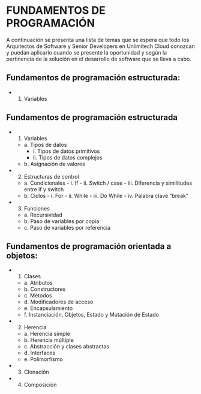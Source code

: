 # FUNDAMENTOS DE PROGRAMACIÓN

A continuación se presenta una lista de temas que se espera que todo los Arquitectos de
Software y Senior Developers en Unlimitech Cloud conozcan y puedan aplicarlo cuando se
presente la oportunidad y según la pertinencia de la solución en el desarrollo de software
que se lleva a cabo.

## Fundamentos de programación estructurada:
- 1. Variables
## Fundamentos de programación estructurada
- 1. Variables<br />
	- a. Tipos de datos
		- i. Tipos de datos primitivos
		- ii. Tipos de datos complejos
	- b. Asignación de valores<br />
- 2. Estructuras de control<br />
	- a. Condicionales
    		- i. If
    		- ii. Switch / case
    		- iii. Diferencia y similitudes entre if y switch
	- b. Ciclos
    		- i. For
    		- ii. While
    		- iii. Do While
    		- iv. Palabra clave “break”
- 3. Funciones
    - a. Recursividad
    - b. Paso de variables por copia
    - c. Paso de variables por referencia

## Fundamentos de programación orientada a objetos:
- 1. Clases
	- a. Atributos
	- b. Constructores
	- c. Métodos
	- d. Modificadores de acceso
	- e. Encapsulamiento
	- f. Instanciación, Objetos, Estado y Mutación de Estado
- 2. Herencia
	- a. Herencia simple
	- b. Herencia múltiple
	- c. Abstracción y clases abstractas
	- d. Interfaces
	- e. Polimorfismo
- 3. Clonación
- 4. Composición
